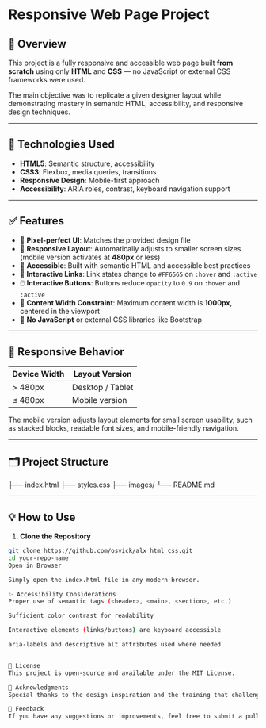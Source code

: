 # Responsive Web Page Project

## 📌 Overview

This project is a fully responsive and accessible web page built **from scratch** using only **HTML** and **CSS** — no JavaScript or external CSS frameworks were used.

The main objective was to replicate a given designer layout while demonstrating mastery in semantic HTML, accessibility, and responsive design techniques.

---

## 🧰 Technologies Used

- **HTML5**: Semantic structure, accessibility
- **CSS3**: Flexbox, media queries, transitions
- **Responsive Design**: Mobile-first approach
- **Accessibility**: ARIA roles, contrast, keyboard navigation support

---

## ✅ Features

- 🎨 **Pixel-perfect UI**: Matches the provided design file
- 📱 **Responsive Layout**: Automatically adjusts to smaller screen sizes (mobile version activates at **480px** or less)
- 🧭 **Accessible**: Built with semantic HTML and accessible best practices
- 🔗 **Interactive Links**: Link states change to `#FF6565` on `:hover` and `:active`
- 🖱️ **Interactive Buttons**: Buttons reduce `opacity` to `0.9` on `:hover` and `:active`
- 📐 **Content Width Constraint**: Maximum content width is **1000px**, centered in the viewport
- 🚫 **No JavaScript** or external CSS libraries like Bootstrap

---

## 📱 Responsive Behavior

| Device Width         | Layout Version    |
|----------------------|-------------------|
| > 480px              | Desktop / Tablet  |
| ≤ 480px              | Mobile version    |

The mobile version adjusts layout elements for small screen usability, such as stacked blocks, readable font sizes, and mobile-friendly navigation.

---

## 🗂️ Project Structure

├── index.html
├── styles.css
├── images/
└── README.md

---

## 💡 How to Use

1. **Clone the Repository**

```bash
git clone https://github.com/osvick/alx_html_css.git
cd your-repo-name
Open in Browser

Simply open the index.html file in any modern browser.

✨ Accessibility Considerations
Proper use of semantic tags (<header>, <main>, <section>, etc.)

Sufficient color contrast for readability

Interactive elements (links/buttons) are keyboard accessible

aria-labels and descriptive alt attributes used where needed


📄 License
This project is open-source and available under the MIT License.

🙌 Acknowledgments
Special thanks to the design inspiration and the training that challenged us to build using pure HTML and CSS without shortcuts.

💬 Feedback
If you have any suggestions or improvements, feel free to submit a pull request or open an issue. Your input is welcome!

